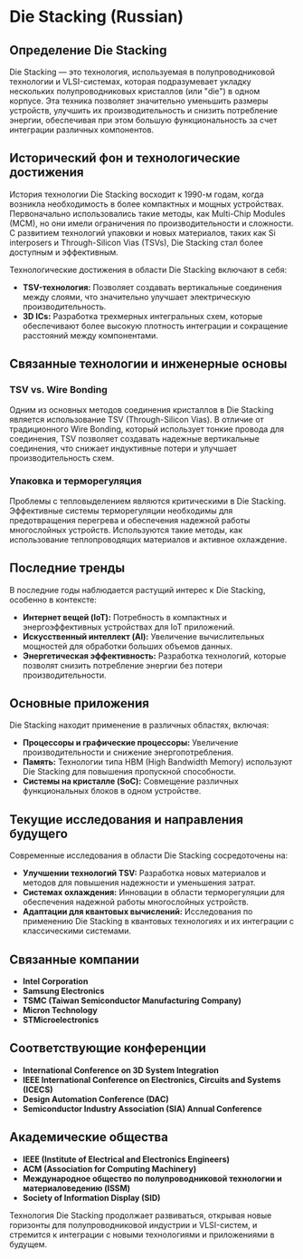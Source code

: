 # Die Stacking (Russian)

## Определение Die Stacking

Die Stacking — это технология, используемая в полупроводниковой технологии и VLSI-системах, которая подразумевает укладку нескольких полупроводниковых кристаллов (или "die") в одном корпусе. Эта техника позволяет значительно уменьшить размеры устройств, улучшить их производительность и снизить потребление энергии, обеспечивая при этом большую функциональность за счет интеграции различных компонентов.

## Исторический фон и технологические достижения

История технологии Die Stacking восходит к 1990-м годам, когда возникла необходимость в более компактных и мощных устройствах. Первоначально использовались такие методы, как Multi-Chip Modules (MCM), но они имели ограничения по производительности и сложности. С развитием технологий упаковки и новых материалов, таких как Si interposers и Through-Silicon Vias (TSVs), Die Stacking стал более доступным и эффективным.

Технологические достижения в области Die Stacking включают в себя:

- **TSV-технология:** Позволяет создавать вертикальные соединения между слоями, что значительно улучшает электрическую производительность.
- **3D ICs:** Разработка трехмерных интегральных схем, которые обеспечивают более высокую плотность интеграции и сокращение расстояний между компонентами.
  
## Связанные технологии и инженерные основы

### TSV vs. Wire Bonding

Одним из основных методов соединения кристаллов в Die Stacking является использование TSV (Through-Silicon Vias). В отличие от традиционного Wire Bonding, который использует тонкие провода для соединения, TSV позволяет создавать надежные вертикальные соединения, что снижает индуктивные потери и улучшает производительность схем. 

### Упаковка и терморегуляция

Проблемы с тепловыделением являются критическими в Die Stacking. Эффективные системы терморегуляции необходимы для предотвращения перегрева и обеспечения надежной работы многослойных устройств. Используются такие методы, как использование теплопроводящих материалов и активное охлаждение.

## Последние тренды

В последние годы наблюдается растущий интерес к Die Stacking, особенно в контексте:

- **Интернет вещей (IoT):** Потребность в компактных и энергоэффективных устройствах для IoT приложений.
- **Искусственный интеллект (AI):** Увеличение вычислительных мощностей для обработки больших объемов данных.
- **Энергетическая эффективность:** Разработка технологий, которые позволят снизить потребление энергии без потери производительности.

## Основные приложения

Die Stacking находит применение в различных областях, включая:

- **Процессоры и графические процессоры:** Увеличение производительности и снижение энергопотребления.
- **Память:** Технологии типа HBM (High Bandwidth Memory) используют Die Stacking для повышения пропускной способности.
- **Системы на кристалле (SoC):** Совмещение различных функциональных блоков в одном устройстве.

## Текущие исследования и направления будущего

Современные исследования в области Die Stacking сосредоточены на:

- **Улучшении технологий TSV:** Разработка новых материалов и методов для повышения надежности и уменьшения затрат.
- **Системах охлаждения:** Инновации в области терморегуляции для обеспечения надежной работы многослойных устройств.
- **Адаптации для квантовых вычислений:** Исследования по применению Die Stacking в квантовых технологиях и их интеграции с классическими системами.

## Связанные компании

- **Intel Corporation**
- **Samsung Electronics**
- **TSMC (Taiwan Semiconductor Manufacturing Company)**
- **Micron Technology**
- **STMicroelectronics**

## Соответствующие конференции

- **International Conference on 3D System Integration**
- **IEEE International Conference on Electronics, Circuits and Systems (ICECS)**
- **Design Automation Conference (DAC)**
- **Semiconductor Industry Association (SIA) Annual Conference**

## Академические общества

- **IEEE (Institute of Electrical and Electronics Engineers)**
- **ACM (Association for Computing Machinery)**
- **Международное общество по полупроводниковой технологии и материаловедению (ISSM)**
- **Society of Information Display (SID)**

Технология Die Stacking продолжает развиваться, открывая новые горизонты для полупроводниковой индустрии и VLSI-систем, и стремится к интеграции с новыми технологиями и приложениями в будущем.